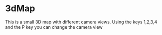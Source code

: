 # 3dMap
This is a small 3D map with different camera views.
Using the keys 1,2,3,4 and the P key you can change the camera view
